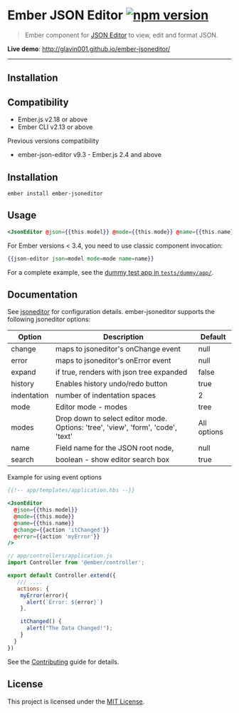 # Ember JSON Editor [![npm version](https://badge.fury.io/js/ember-jsoneditor.svg)](http://badge.fury.io/js/ember-jsoneditor)

> Ember component for [JSON Editor](https://github.com/josdejong/jsoneditor/) to view, edit and format JSON.

**Live demo**: http://glavin001.github.io/ember-jsoneditor/

---
## Installation

Compatibility
------------------------------------------------------------------------------

* Ember.js v2.18 or above
* Ember CLI v2.13 or above

Previous versions compatibility
* ember-json-editor v9.3 - Ember.js 2.4 and above

Installation
------------------------------------------------------------------------------

```
ember install ember-jsoneditor
```

## Usage

```handlebars
<JsonEditor @json={{this.model}} @mode={{this.mode}} @name={{this.name}} />
```

For Ember versions < 3.4, you need to use classic component invocation:

```handlebars
{{json-editor json=model mode=mode name=name}}
```

For a complete example, see the [dummy test app in `tests/dummy/app/`](https://github.com/Glavin001/ember-jsoneditor/tree/master/tests/dummy/app).

## Documentation

See [jsoneditor](https://github.com/josdejong/jsoneditor/blob/master/docs/api.md) for configuration details.  ember-jsoneditor supports the following jsoneditor options:


Option      | Description                                                                       | Default
------------|-----------------------------------------------------------------------------------|------------
change      | maps to jsoneditor's onChange event                                               | null
error       | maps to jsoneditor's onError event                                                | null
expand      | if true, renders with json tree expanded                                          | false
history     | Enables history undo/redo button                                                  | true
indentation | number of indentation spaces                                                      | 2
mode        | Editor mode - modes                                                               | tree
modes       | Drop down to select editor mode.  Options: 'tree', 'view', 'form', 'code', 'text' | All options
name        | Field name for the JSON root node,                                                | null
search      | boolean - show editor search box                                                  | true


Example for using event options

```handlebars
{{!-- app/templates/application.hbs --}}

<JsonEditor 
  @json={{this.model}} 
  @mode={{this.mode}} 
  @name={{this.name}} 
  @change={{action 'itChanged'}} 
  @error={{action 'myError'}} 
/>
```

```javascript
// app/controllers/application.js
import Controller from '@ember/controller';

export default Controller.extend({
   /// ....
   actions: {
    myError(error){
      alert(`Error: ${error}`)
    },

    itChanged() {
      alert("The Data Changed!");
    }
  }
})
```

See the [Contributing](CONTRIBUTING.md) guide for details.


License
------------------------------------------------------------------------------

This project is licensed under the [MIT License](LICENSE.md).
